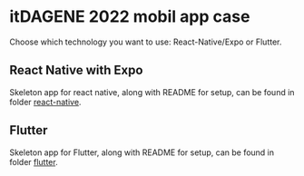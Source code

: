# itDAGENE 2022 mobil app case

Choose which technology you want to use: React-Native/Expo or Flutter.

## React Native with Expo

Skeleton app for react native, along with README for setup, can be found in folder [react-native](react-native).

## Flutter

Skeleton app for Flutter, along with README for setup, can be found in folder [flutter](flutter).
